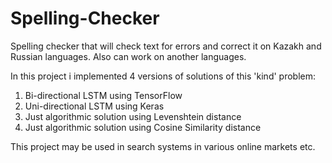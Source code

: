# Spelling-Checker
Spelling checker that will check text for errors and correct it on Kazakh and Russian languages. Also can work on another languages.

In this project i implemented 4 versions of solutions of this 'kind' problem:

1. Bi-directional LSTM using TensorFlow
2. Uni-directional LSTM using Keras
3. Just algorithmic solution using Levenshtein distance
3. Just algorithmic solution using Cosine Similarity distance

This project may be used in search systems in various online markets etc.
